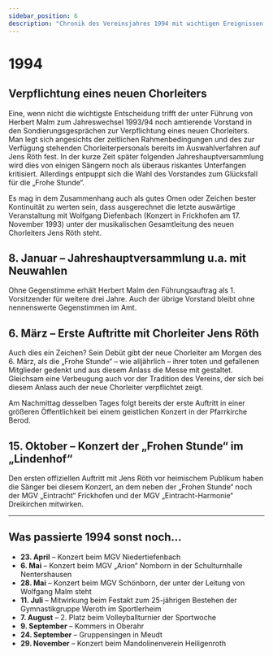 ```yaml
---
sidebar_position: 6
description: "Chronik des Vereinsjahres 1994 mit wichtigen Ereignissen wie der Verpflichtung des neuen Chorleiters Jens Röth, der Jahreshauptversammlung und den ersten Auftritten."
---
```


# 1994

## Verpflichtung eines neuen Chorleiters

Eine, wenn nicht die wichtigste Entscheidung trifft der unter Führung von Herbert Malm zum Jahreswechsel 1993/94 noch amtierende Vorstand in den Sondierungsgesprächen zur Verpflichtung eines neuen Chorleiters. Man legt sich angesichts der zeitlichen Rahmenbedingungen und des zur Verfügung stehenden Chorleiterpersonals bereits im Auswahlverfahren auf Jens Röth fest. In der kurze Zeit später folgenden Jahreshauptversammlung wird dies von einigen Sängern noch als überaus riskantes Unterfangen kritisiert. Allerdings entpuppt sich die Wahl des Vorstandes zum Glücksfall für die „Frohe Stunde“.

Es mag in dem Zusammenhang auch als gutes Omen oder Zeichen bester Kontinuität zu werten sein, dass ausgerechnet die letzte auswärtige Veranstaltung mit Wolfgang Diefenbach (Konzert in Frickhofen am 17. November 1993) unter der musikalischen Gesamtleitung des neuen Chorleiters Jens Röth steht.

## 8. Januar – Jahreshauptversammlung u.a. mit Neuwahlen

Ohne Gegenstimme erhält Herbert Malm den Führungsauftrag als 1. Vorsitzender für weitere drei Jahre. Auch der übrige Vorstand bleibt ohne nennenswerte Gegenstimmen im Amt.

## 6. März – Erste Auftritte mit Chorleiter Jens Röth

Auch dies ein Zeichen? Sein Debüt gibt der neue Chorleiter am Morgen des 6. März, als die „Frohe Stunde“ – wie alljährlich – ihrer toten und gefallenen Mitglieder gedenkt und aus diesem Anlass die Messe mit gestaltet. Gleichsam eine Verbeugung auch vor der Tradition des Vereins, der sich bei diesem Anlass auch der neue Chorleiter verpflichtet zeigt.

Am Nachmittag desselben Tages folgt bereits der erste Auftritt in einer größeren Öffentlichkeit bei einem geistlichen Konzert in der Pfarrkirche Berod.

## 15. Oktober – Konzert der „Frohen Stunde“ im „Lindenhof“

Den ersten offiziellen Auftritt mit Jens Röth vor heimischem Publikum haben die Sänger bei diesem Konzert, an dem neben der „Frohen Stunde“ noch der MGV „Eintracht“ Frickhofen und der MGV „Eintracht-Harmonie“ Dreikirchen mitwirken.

---

## Was passierte 1994 sonst noch...

- **23. April** – Konzert beim MGV Niedertiefenbach
- **6. Mai** – Konzert beim MGV „Arion“ Nomborn in der Schulturnhalle Nentershausen
- **28. Mai** – Konzert beim MGV Schönborn, der unter der Leitung von Wolfgang Malm steht
- **11. Juli** – Mitwirkung beim Festakt zum 25-jährigen Bestehen der Gymnastikgruppe Weroth im Sportlerheim
- **7. August** – 2. Platz beim Volleyballturnier der Sportwoche
- **9. September** – Kommers in Oberahr
- **24. September** – Gruppensingen in Meudt
- **29. November** – Konzert beim Mandolinenverein Heiligenroth
